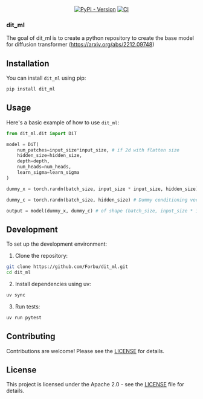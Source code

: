 <div align="center">

[![PyPI - Version](https://img.shields.io/pypi/v/dit_ml)](https://pypi.org/project/dit_ml/)
[![CI](https://github.com/Forbu/dit_ml/actions/workflows/ci.yml/badge.svg)](https://github.com/Forbu/dit_ml/actions/workflows/ci.yml)

</div>

### dit_ml

The goal of dit_ml is to create a python repository to create the base model for diffusion transformer (https://arxiv.org/abs/2212.09748)

## Installation

You can install `dit_ml` using pip:

```bash
pip install dit_ml
```

## Usage

Here's a basic example of how to use `dit_ml`:

```python
from dit_ml.dit import DiT

model = DiT(
    num_patches=input_size*input_size, # if 2d with flatten size
    hidden_size=hidden_size,
    depth=depth,
    num_heads=num_heads,
    learn_sigma=learn_sigma
)

dummy_x = torch.randn(batch_size, input_size * input_size, hidden_size)

dummy_c = torch.randn(batch_size, hidden_size) # Dummy conditioning vector

output = model(dummy_x, dummy_c) # of shape (batch_size, input_size * input_size, hidden_size)
```

## Development

To set up the development environment:

1. Clone the repository:

```bash
git clone https://github.com/Forbu/dit_ml.git
cd dit_ml
```

2. Install dependencies using uv:

```bash
uv sync
```

3. Run tests:

```bash
uv run pytest
```

## Contributing

Contributions are welcome! Please see the [LICENSE](LICENSE) for details.

## License

This project is licensed under the Apache 2.0 - see the [LICENSE](LICENSE) file for details.
